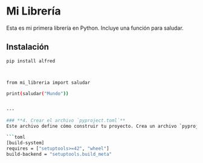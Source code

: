 # Mi Librería

Esta es mi primera librería en Python. Incluye una función para saludar.

## Instalación

```bash
pip install alfred



from mi_libreria import saludar

print(saludar("Mundo"))


---

### **4. Crear el archivo `pyproject.toml`**
Este archivo define cómo construir tu proyecto. Crea un archivo `pyproject.toml` con el siguiente contenido:

```toml
[build-system]
requires = ["setuptools>=42", "wheel"]
build-backend = "setuptools.build_meta"